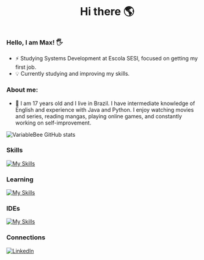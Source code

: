 <!--título-->
<div id="user-content-toc">
  <ul align="center">
    <summary><h1 style="display: inline-block">Hi there 🌎</h1></summary>
</div>

<!-- Presentation -->
### Hello, I am Max! 🖐️
<p>

- ⚡ Studying Systems Development at Escola SESI, focused on getting my first job.
- 💡 Currently studying and improving my skills.
</p>

### About me:
<p>

- 🌱 I am 17 years old and I live in Brazil. I have intermediate knowledge of English and experience with Java and Python. I enjoy watching movies and series, reading mangas, playing online games, and constantly working on self-improvement.

</p>



![VariableBee GitHub stats](https://github-readme-stats.vercel.app/api?username=Max-leal&show_icons=true&theme=radical)

### Skills
[![My Skills](https://skillicons.dev/icons?i=java,spring,lua,html,css&theme=dark)](https://skillicons.dev)

### Learning
[![My Skills](https://skillicons.dev/icons?i=python,js,postman,mysql&theme=dark)](https://skillicons.dev)

### IDEs
[![My Skills](https://skillicons.dev/icons?i=eclipse,idea,vscode&theme=dark)](https://skillicons.dev)

### Connections
[![LinkedIn](https://img.shields.io/badge/LinkedIn-0077B5?style=for-the-badge&logo=linkedin&logoColor=white)](https://www.linkedin.com/in/max-a-leal-da-silva-ab5713333/?originalSubdomain=br)


